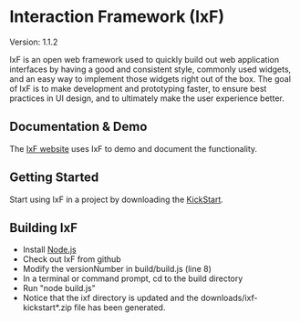 # Interaction Framework (IxF)

Version:  1.1.2

IxF is an open web framework used to quickly build out web application interfaces by having a good and consistent style, commonly used widgets, and an easy way to implement those widgets right out of the box. The goal of IxF is to make development and prototyping faster, to ensure best practices in UI design, and to ultimately make the user experience better.

## Documentation & Demo

The [IxF website](http://irinc.github.com/ixf) uses IxF to demo and document the functionality.

## Getting Started

Start using IxF in a project by downloading the [KickStart](http://irinc.github.com/ixf/intro/kickstart.html).

## Building IxF

* Install [Node.js](http://nodejs.org/)
* Check out IxF from github
* Modify the versionNumber in build/build.js (line 8)
* In a terminal or command prompt, cd to the build directory
* Run "node build.js"
* Notice that the ixf directory is updated and the downloads/ixf-kickstart*.zip file has been generated.

